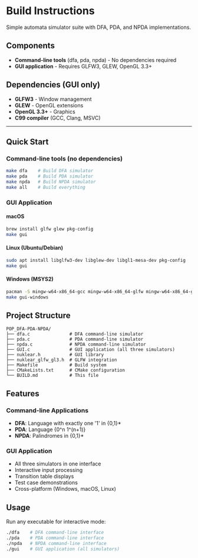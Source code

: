 # Build Instructions

Simple automata simulator suite with DFA, PDA, and NPDA implementations.

## Components

- **Command-line tools** (dfa, pda, npda) - No dependencies required
- **GUI application** - Requires GLFW3, GLEW, OpenGL 3.3+

## Dependencies (GUI only)

- **GLFW3** - Window management
- **GLEW** - OpenGL extensions
- **OpenGL 3.3+** - Graphics
- **C99 compiler** (GCC, Clang, MSVC)

---

## Quick Start

### Command-line tools (no dependencies)
```bash
make dfa    # Build DFA simulator
make pda    # Build PDA simulator  
make npda   # Build NPDA simulator
make all    # Build everything
```

### GUI Application

#### macOS
```bash
brew install glfw glew pkg-config
make gui
```

#### Linux (Ubuntu/Debian)
```bash
sudo apt install libglfw3-dev libglew-dev libgl1-mesa-dev pkg-config
make gui
```

#### Windows (MSYS2)
```bash
pacman -S mingw-w64-x86_64-gcc mingw-w64-x86_64-glfw mingw-w64-x86_64-glew
make gui-windows
```

## Project Structure

```
POP_DFA-PDA-NPDA/
├── dfa.c               # DFA command-line simulator
├── pda.c               # PDA command-line simulator  
├── npda.c              # NPDA command-line simulator
├── GUI.c               # GUI application (all three simulators)
├── nuklear.h           # GUI library
├── nuklear_glfw_gl3.h  # GLFW integration
├── Makefile            # Build system
├── CMakeLists.txt      # CMake configuration
└── BUILD.md            # This file
```

## Features

### Command-line Applications
- **DFA**: Language with exactly one '1' in {0,1}*
- **PDA**: Language {0^n 1^(n+1)} 
- **NPDA**: Palindromes in {0,1}*

### GUI Application
- All three simulators in one interface
- Interactive input processing
- Transition table displays
- Test case demonstrations
- Cross-platform (Windows, macOS, Linux)

## Usage

Run any executable for interactive mode:
```bash
./dfa    # DFA command-line interface
./pda    # PDA command-line interface  
./npda   # NPDA command-line interface
./gui    # GUI application (all simulators)
``` 
